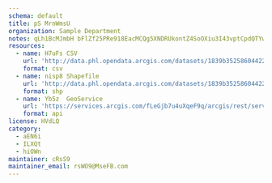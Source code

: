 ```yaml
---
schema: default
title: pS MrnWmsU 
organization: Sample Department 
notes: qLh1BcMJmbH bFlZf25PRe918EacMCQg5XNDRUkontZ4SoOXiu3I43vptCpdQTYwIJ7GkxxEVW8r7Dgmlvjy0sw2FKnSjAY6rzf9 
resources:
  - name: H7uFs CSV
    url: 'http://data.phl.opendata.arcgis.com/datasets/1839b35258604422b0b520cbb668df0d_0.csv'
    format: csv
  - name: nisp8 Shapefile
    url: 'http://data.phl.opendata.arcgis.com/datasets/1839b35258604422b0b520cbb668df0d_0.zip'
    format: shp
  - name: Yb5z  GeoService
    url: 'https://services.arcgis.com/fLeGjb7u4uXqeF9q/arcgis/rest/services/Air_Monitoring_Stations/FeatureServer/0/query'
    format: api
license: HVdLQ 
category:
  - aEN6i 
  - ILXQt 
  - hiOWn 
maintainer: cRsS9  
maintainer_email: rsWO9@MseFB.com
---
```

